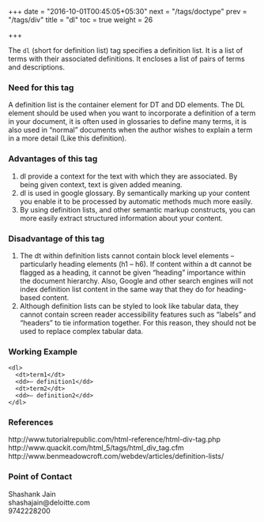 +++
date = "2016-10-01T00:45:05+05:30"
next = "/tags/doctype"
prev = "/tags/div"
title = "dl"
toc = true
weight = 26

+++

The <code>dl</code> (short for definition list) tag specifies a definition list. It is a list of terms with their associated definitions. It encloses a list of pairs of terms and descriptions.

<h3>Need for this tag</h3>
A definition list is the container element for DT and DD elements. The DL element should be used when you want to incorporate a definition of a term in your document, it is often used in glossaries to define many terms, it is also used in “normal” documents when the author wishes to explain a term in a more detail (Like this definition).

<h3>Advantages of this tag</h3>
<ol>
  <li>dl provide a context for the text with which they are associated. By being given context, text is given added meaning.</li>
  <li>dl is used in google glossary. By semantically marking up your content you enable it to be processed by automatic methods much more easily.</li>
  <li>By using definition lists, and other semantic markup constructs, you can more easily extract structured information about your content.</li>
</ol>

<h3>Disadvantage of this tag</h3>
<ol>
  <li>The dt within definition lists cannot contain block level elements – particularly heading elements (h1 – h6). If content within a dt cannot be flagged as a heading, it cannot be given “heading” importance within the document hierarchy. Also, Google and other search engines will not index definition list content in the same way that they do for heading-based content.</li>

  <li>Although definition lists can be styled to look like tabular data, they cannot contain screen reader accessibility features such as “labels” and “headers” to tie information together. For this reason, they should not be used to replace complex tabular data.</li>
</ol>

<h3>Working Example</h3>

    <dl>
      <dt>term1</dt>
      <dd>– definition1</dd>
      <dt>term2</dt>
      <dd>– definition2</dd>
    </dl>

<h3>References</h3>
http://www.tutorialrepublic.com/html-reference/html-div-tag.php
<br>
http://www.quackit.com/html_5/tags/html_div_tag.cfm
<br>
http://www.benmeadowcroft.com/webdev/articles/definition-lists/
<h3>Point of Contact</h3>
Shashank Jain <br>
shashajain@deloitte.com <br>
9742228200
